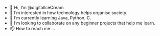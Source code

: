 - 👋 Hi, I’m @digitalIceCream
- 👀 I’m interested in how technology helps organise society.
- 🌱 I’m currently learning Java, Python, C.
- 💞️ I’m looking to collaborate on any beginner projects that help me learn.
- 📫 How to reach me ...

<!---
digitalIceCream/digitalIceCream is a ✨ special ✨ repository because its `README.md` (this file) appears on your GitHub profile.
You can click the Preview link to take a look at your changes.
--->
